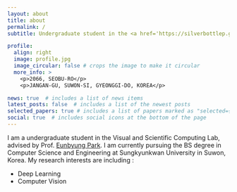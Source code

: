 ```yaml
---
layout: about
title: about
permalink: /
subtitle: Undergraduate student in the <a href='https://silverbottlep.github.io/index.html'>Visual and Scientific Computing Lab</a> at <a href='https://www.skku.edu/skku/index.do'>Sungkyunkwan University</a>.

profile:
  align: right
  image: profile.jpg
  image_circular: false # crops the image to make it circular
  more_info: >
    <p>2066, SEOBU-RO</p>
    <p>JANGAN-GU, SUWON-SI, GYEONGGI-DO, KOREA</p>

news: true  # includes a list of news items
latest_posts: false  # includes a list of the newest posts
selected_papers: true # includes a list of papers marked as "selected={true}"
social: true  # includes social icons at the bottom of the page
---
```


I am a undergraduate student in the Visual and Scientific Computing Lab, advised by Prof. [Eunbyung Park](https://silverbottlep.github.io/index.html). I am currently pursuing the BS degree in Computer Science and Engineering at Sungkyunkwan University in Suwon, Korea. My research interests are including :
- Deep Learning
- Computer Vision

<!-- Write your biography here. Tell the world about yourself. Link to your favorite [subreddit](http://reddit.com). You can put a picture in, too. The code is already in, just name your picture `prof_pic.jpg` and put it in the `img/` folder.

Put your address / P.O. box / other info right below your picture. You can also disable any these elements by editing `profile` property of the YAML header of your `_pages/about.md`. Edit `_bibliography/papers.bib` and Jekyll will render your [publications page](/al-folio/publications/) automatically.

Link to your social media connections, too. This theme is set up to use [Font Awesome icons](http://fortawesome.github.io/Font-Awesome/) and [Academicons](https://jpswalsh.github.io/academicons/), like the ones below. Add your Facebook, Twitter, LinkedIn, Google Scholar, or just disable all of them. -->